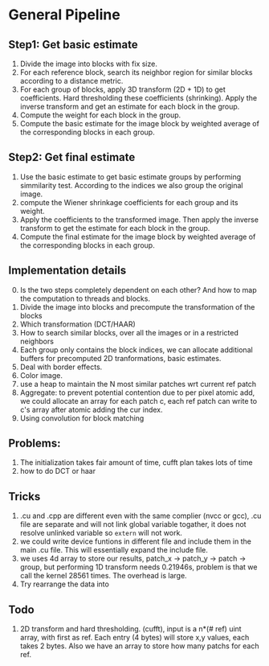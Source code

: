 # General Pipeline

## Step1: Get basic estimate
1. Divide the image into blocks with fix size.
2. For each reference block, search its neighbor region for similar blocks according to a distance metric.
3. For each group of blocks, apply 3D transform (2D + 1D) to get coefficients. Hard thresholding these coefficients (shrinking). Apply the inverse transform and get an estimate for each block in the group.
4. Compute the weight for each block in the group.
5. Compute the basic estimate for the image block by weighted average of the corresponding blocks in each group.

## Step2: Get final estimate
1. Use the basic estimate to get basic estimate groups by performing simmilarity test. According to the indices we also group the original image.
2. compute the Wiener shrinkage coefficients for each group and its weight.
3. Apply the coefficients to the transformed image. Then apply the inverse transform to get the estimate for each block in the group.
4. Compute the final estimate for the image block by weighted average of the corresponding blocks in each group.


## Implementation details
0. Is the two steps completely dependent on each other? And how to map the computation to threads and blocks.
1. Divide the image into blocks and precompute the transformation of the blocks
2. Which transformation (DCT/HAAR)
3. How to search similar blocks, over all the images or in a restricted neighbors
4. Each group only contains the block indices, we can allocate additional buffers for precomputed 2D tranformations, basic estimates.
5. Deal with border effects.
6. Color image.
7. use a heap to maintain the N most similar patches wrt current ref patch
8. Aggregate: to prevent potential contention due to per pixel atomic add, we could allocate an array for each patch c, each ref patch can write to c's array after atomic adding the cur index.
9. Using convolution for block matching

## Problems:
1. The initialization takes fair amount of time, cufft plan takes lots of time
2. how to do DCT or haar



## Tricks
1. .cu and .cpp are different even with the same complier (nvcc or gcc), .cu file are separate and will not link global variable togather, it does not resolve unlinked variable so `extern` will not work.
2. we could write device funtions in different file and include them in the main .cu file. This will essentially expand the include file.
3. we uses 4d array to store our results, patch_x -> patch_y -> patch -> group, but performing 1D transform needs 0.21946s, problem is that we call the kernel 28561 times. The overhead is large.
4. Try rearrange the data into

## Todo
1. 2D transform and hard thresholding. (cufft), input is a n*(# ref) uint array, with first as ref. Each entry (4 bytes) will store x,y values, each takes 2 bytes. Also we have an array to store how many patchs for each ref.


